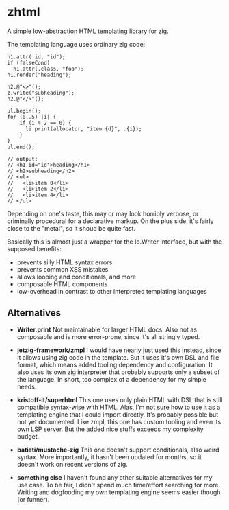 
# zhtml

A simple low-abstraction HTML templating library for zig.

The templating language uses ordinary zig code: 

```zig
h1.attr(.id, "id");
if (falseCond)
  h1.attr(.class, "foo");
h1.render("heading");

h2.@"<>"();
z.write("subheading");
h2.@"</>"();

ul.begin();
for (0..5) |i| {
    if (i % 2 == 0) {
      li.print(allocator, "item {d}", .{i});
    }
}
ul.end();

// output:
// <h1 id="id">heading</h1>
// <h2>subheading</h2>
// <ul>
//   <li>item 0</li>
//   <li>item 2</li>
//   <li>item 4</li>
// </ul>
```

Depending on one's taste, this may or may look horribly verbose,
or criminally procedural for a declarative markup.
On the plus side, it's fairly close to the "metal",
so it shoud be quite fast.

Basically this is almost just a wrapper for the Io.Writer interface,
but with the supposed benefits:
- prevents silly HTML syntax errors
- prevents common XSS mistakes
- allows looping and conditionals, and more
- composable HTML components
- low-overhead in contrast to other
  interpreted templating languages

## Alternatives
- **Writer.print**
  Not maintainable for larger HTML docs. Also not 
  as composable and is more error-prone, since it's all
  stringly typed.
  
- **jetzig-framework/zmpl**
  I would have nearly just used this instead, since it allows
  using zig code in the template. But it uses it's own
  DSL and file format, which means added tooling dependency
  and configuration. It also uses its own zig interpreter
  that probably supports only a subset of the language.
  In short, too complex of a dependency for my simple needs.

- **kristoff-it/superhtml**
  This one uses only plain HTML with DSL that is
  still compatible syntax-wise with HTML. Alas,
  I'm not sure how to use it as a templating engine
  that I could import directly. It's 
  probably possible but not yet documented.
  Like zmpl, this one has custom tooling and even
  its own LSP server. But the added nice stuffs exceeds
  my complexity budget.
  
- **batiati/mustache-zig**
  This one doesn't support conditionals, also
  weird syntax. More importantly, it hasn't been
  updated for months, so it doesn't work on 
  recent versions of zig.
  
- **something else** 
   I haven't found any other suitable alternatives for
   my use case. To be fair, I didn't spend much time/effort searching
   for more. Writing and dogfooding my own templating
   engine seems easier though (or funner).
   
